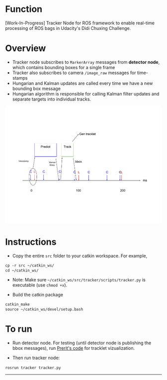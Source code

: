 # Function

[Work-In-Progress] Tracker Node for ROS framework to enable real-time processing of ROS bags in Udacity's Didi Chuxing Challenge.

# Overview

* Tracker node subscribes to `MarkerArray` messages from **detector node**, which contains bounding boxes for a single frame
* Tracker also subscribes to camera `/image_raw` messages for time-stamps
* Hungarian and Kalman updates are called every time we have a new bounding box message
* Hungarian algorithm is responsible for calling Kalman filter updates and separate targets into individual tracks.

![alt text](TrackerMessageTiming.png "Message Timings Illustration")

# Instructions

* Copy the entire `src` folder to your catkin workspace. For example,
```
cp -r src ~/catkin_ws/
cd ~/catkin_ws/
```

* Note: Make sure `~/catkin_ws/src/tracker/scripts/tracker.py` is executable (use  `chmod +x`).

* Build the catkin package
```
catkin_make
source ~/catkin_ws/devel/setup.bash
``` 

# To run

* Run detector node. For testing (until detector node is publishing the bbox messages), run [Prerit's code](https://github.com/bostondiditeam/MV3D/tree/master/utils/ROSviz) for tracklet vizualization.

* Then run tracker node:

```rosrun tracker tracker.py```

---